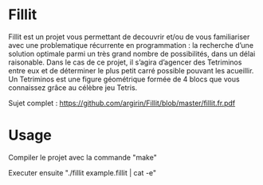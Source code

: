 # Fillit

Fillit est un projet vous permettant de decouvrir et/ou de vous familiariser avec
une problematique récurrente en programmation : la recherche d’une solution optimale
parmi un très grand nombre de possibilités, dans un délai raisonable. Dans le cas de ce
projet, il s’agira d’agencer des Tetriminos entre eux et de déterminer le plus petit carré
possible pouvant les acueillir.
Un Tetriminos est une figure géométrique formée de 4 blocs que vous connaissez
grâce au célèbre jeu Tetris.

Sujet complet : https://github.com/argirin/Fillit/blob/master/fillit.fr.pdf

# Usage

Compiler le projet avec la commande "make"

Executer ensuite "./fillit example.fillit | cat -e"
